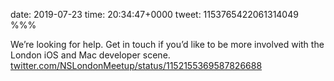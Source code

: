 date: 2019-07-23
time: 20:34:47+0000
tweet: 1153765422061314049
%%%

We’re looking for help. Get in touch if you’d like to be more involved with the London iOS and Mac developer scene. [twitter.com/NSLondonMeetup/status/1152155369587826688](https://twitter.com/NSLondonMeetup/status/1152155369587826688)
